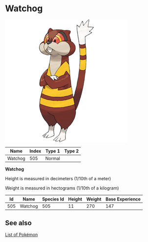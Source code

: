 # Watchog


![Watchog](images/505.png)

| **Name** | **Index** | **Type 1** | **Type 2** |
|----|----|----|----|
| Watchog | 505 | Normal  |  |

**Watchog** 


Height is measured in decimeters (1/10th of a meter)

Weight is measured in hectograms (1/10th of a kilogram)

| **Id** | **Name** | **Species Id** | **Height** | **Weight** | **Base Experience** |
|--------|----------|----------------|------------|------------|---------------------|
| 505 | Watchog | 505 | 11 | 270 | 147 |


## See also

[List of Pokémon](../pokemon.md)
